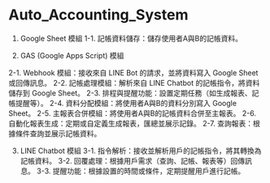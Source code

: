 # Auto_Accounting_System

1. Google Sheet 模組
1-1. 記帳資料儲存：儲存使用者A與B的記帳資料。
   
3. GAS (Google Apps Script) 模組

   
2-1. Webhook 模組：接收來自 LINE Bot 的請求，並將資料寫入 Google Sheet 或回傳訊息。
2-2. 記帳處理模組：解析來自 LINE Chatbot 的記帳指令，將資料儲存到 Google Sheet。
2-3. 排程與提醒功能：設置定期任務（如生成報表、記帳提醒等）。
2-4. 資料分配模組：將使用者A與B的資料分別寫入 Google Sheet。
2-5. 主報表合併模組：將使用者A與B的記帳資料合併至主報表。
2-6. 自動化報表生成：定期或自定義生成報表，匯總並展示記錄。
2-7. 查詢報表：根據條件查詢並展示記帳資料。

3. LINE Chatbot 模組
3-1. 指令解析：接收並解析用戶的記帳指令，將其轉換為記帳資料。
3-2. 回覆處理：根據用戶需求（查詢、記帳、報表等）回傳訊息。
3-3. 提醒功能：根據設置的時間或條件，定期提醒用戶進行記帳。

